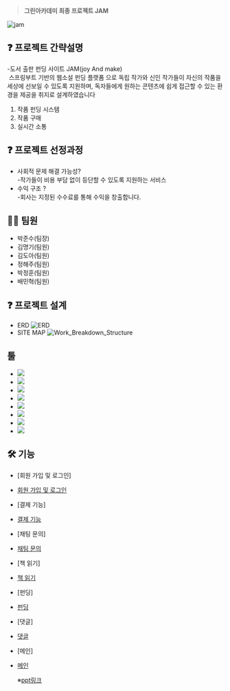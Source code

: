 >**그린아카데미 최종 프로젝트 JAM**

![jam](https://github.com/user-attachments/assets/3bc7971e-447c-434b-83ae-e0cf1c605de7)


## ❓ 프로젝트 간략설명
-도서 출판 펀딩 사이트 JAM(joy And make)
<br>
 스프링부트 기반의 웹소설 펀딩 플랫폼 으로
독립 작가와 신인 작가들이 자신의 작품을 세상에 선보일 수 있도록 지원하며, 독자들에게 원하는 콘텐츠에 쉽게 접근할 수 있는 환경을 제공을 취지로 설계하였습니다
1. 작품 펀딩 시스템
2. 작품 구매
3. 실시간 소통


## ❓ 프로젝트 선정과정
- 사회적 문제 해결 가능성? 
<br>-작가들이 비용 부담 없이 등단할 수 있도록 지원하는 서비스
- 수익 구조 ?
<br>-회사는 지정된 수수료를 통해 수익을 창출합니다.

## 🙋‍♀️ 팀원  
- 박준수(팀장)
- 김명기(팀원)   
- 김도아(팀원)   
- 정해주(팀원)
- 박정훈(팀원) 
- 배민혁(팀원)


## ❓ 프로젝트 설계
- ERD
  ![ERD](https://github.com/user-attachments/assets/347a8291-ccb3-4ae4-9709-2baca124a9f2)
- SITE MAP
  ![Work_Breakdown_Structure](https://github.com/user-attachments/assets/18fc5b46-9f1e-4675-b416-ae1c6cb4b5ee)

## 툴
- <img src="https://img.shields.io/badge/SPRING BOOT-6DB33F?style=for-the-badge&logo=springboot&logoColor=white">
- <img src="https://img.shields.io/badge/Eclipse-2C2255?style=for-the-badge&logo=eclipseide&logoColor=white">
- <img src="https://img.shields.io/badge/Visual Studio Code-007ACC?style=flat-square&logo=Visual Studio Code&logoColor=white"/>
- <img src="https://img.shields.io/badge/Git-F05032?style=flat-square&logo=git&logoColor=white"/>
- <img src="https://img.shields.io/badge/GitHub-181717?style=flat-square&logo=GitHub&logoColor=white"/>
- <img src="https://img.shields.io/badge/Figma-F24E1E?style=flat-square&logo=figma&logoColor=white"/>
- <img src="https://img.shields.io/badge/Notion-000000?style=flat-square&logo=notion&logoColor=white"/>
- <img src="https://img.shields.io/badge/Discord-5865F2?style=flat-square&logo=discord&logoColor=white"/>
## 🛠 기능
- [회원 가입 및 로그인]
- [회원 가입 및 로그인](https://github.com/user-attachments/assets/e8bbb909-d686-4487-ae54-4b00d0962852)
- [결제 기능]
- [결제 기능](https://github.com/user-attachments/assets/54f4107a-25c7-4a64-a913-8618421f3cc8)
- [채팅 문의]
- [채팅 문의](https://github.com/user-attachments/assets/df53d272-f211-4ecd-ae9d-8757a374b4ab)
- [책 읽기]
- [책 읽기](https://github.com/user-attachments/assets/a8e45bc2-5247-478e-8999-2f77682de9a3)
- [펀딩]
- [펀딩](https://github.com/user-attachments/assets/381223ee-13fe-47b5-abc0-75360f37625b)
- [댓글]
- [댓글](https://github.com/user-attachments/assets/7c882f16-b0ff-41e7-bc8e-ea3fef5e8ae5)
- [메인]
- [메인](https://github.com/user-attachments/assets/a8e45bc2-5247-478e-8999-2f77682de9a3)

  ※[ppt링크](https://www.miricanvas.com/v/13opkjy) 





